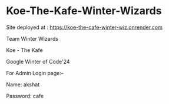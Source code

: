 # Koe-The-Kafe-Winter-Wizards

Site deployed at : https://koe-the-cafe-winter-wiz.onrender.com


Team Winter Wizards


Koe - The Kafe


Google Winter of Code'24



For Admin Login page:-

Name: akshat


Password: cafe
